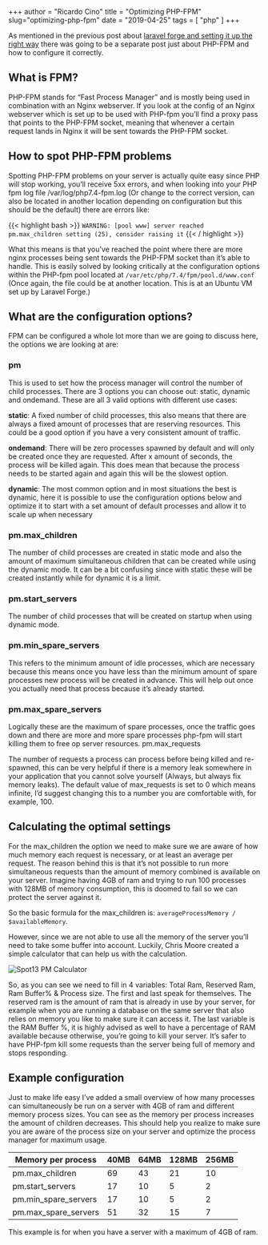 +++
author = "Ricardo Cino"
title = "Optimizing PHP-FPM"
slug="optimizing-php-fpm"
date = "2019-04-25"
tags = [
    "php"
]
+++

As mentioned in the previous post about <a href="/2019/laravel-forge-setting-it-up-the-right-way/" target="_blank">laravel forge and setting it up the right way</a> there was going to be a separate post just about PHP-FPM and how to configure it correctly.
<!--more-->

## What is FPM?

PHP-FPM stands for “Fast Process Manager” and is mostly being used in combination with an Nginx webserver. If you look at the config of an Nginx webserver which is set up to be used with PHP-fpm you’ll find a proxy pass that points to the PHP-FPM socket, meaning that whenever a certain request lands in Nginx it will be sent towards the PHP-FPM socket.

## How to spot PHP-FPM problems

Spotting PHP-FPM problems on your server is actually quite easy since PHP will stop working, you’ll receive 5xx errors, and when looking into your PHP fpm log file /var/log/php7.4-fpm.log (Or change to the correct version, can also be located in another location depending on configuration but this should be the default) there are errors like:

{{< highlight bash >}}
```WARNING: [pool www] server reached pm.max_children setting (25), consider raising it```
{{< / highlight >}}

What this means is that you’ve reached the point where there are more nginx processes being sent towards the PHP-FPM socket than it’s able to handle. This is easily solved by looking critically at the configuration options within the PHP-fpm pool located at `/var/etc/php/7.4/fpm/pool.d/www.conf` (Once again, the file could be at another location. This is at an Ubuntu VM set up by Laravel Forge.)

## What are the configuration options?

FPM can be configured a whole lot more than we are going to discuss here, the options we are looking at are:

### pm

This is used to set how the process manager will control the number of child processes. There are 3 options you can choose out: static, dynamic and ondemand. These are all 3 valid options with different use cases:

**static**: A fixed number of child processes, this also means that there are always a fixed amount of processes that are reserving resources. This could be a good option if you have a very consistent amount of traffic.

**ondemand**: There will be zero processes spawned by default and will only be created once they are requested. After x amount of seconds, the process will be killed again. This does mean that because the process needs to be started again and again this will be the slowest option.

**dynamic**: The most common option and in most situations the best is dynamic, here it is possible to use the configuration options below and optimize it to start with a set amount of default processes and allow it to scale up when necessary

### pm.max_children

The number of child processes are created in static mode and also the amount of maximum simultaneous children that can be created while using the dynamic mode. It can be a bit confusing since with static these will be created instantly while for dynamic it is a limit.

### pm.start_servers

The number of child processes that will be created on startup when using dynamic mode.

### pm.min_spare_servers

This refers to the minimum amount of idle processes, which are necessary because this means once you have less than the minimum amount of spare processes new process will be created in advance. This will help out once you actually need that process because it’s already started.

### pm.max_spare_servers

Logically these are the maximum of spare processes, once the traffic goes down and there are more and more spare processes php-fpm will start killing them to free op server resources.
pm.max_requests

The number of requests a process can process before being killed and re-spawned, this can be very helpful if there is a memory leak somewhere in your application that you cannot solve yourself (Always, but always fix memory leaks). The default value of max_requests is set to 0 which means infinite, I’d suggest changing this to a number you are comfortable with, for example, 100.

## Calculating the optimal settings

For the max_children the option we need to make sure we are aware of how much memory each request is necessary, or at least an average per request. The reason behind this is that it’s not possible to run more simultaneous requests than the amount of memory combined is available on your server. Imagine having 4GB of ram and trying to run 100 processes with 128MB of memory consumption, this is doomed to fail so we can protect the server against it.

So the basic formula for the max_children is: `averageProcessMemory / $availableMemory`.

However, since we are not able to use all the memory of the server you’ll need to take some buffer into account. Luckily, Chris Moore created a simple calculator that can help us with the calculation.

<img src="/img/optimizing-php-fpm/spot13-pmcalculator.webp" alt="Spot13 PM Calculator">

So, as you can see we need to fill in 4 variables: Total Ram, Reserved Ram, Ram Buffer% & Process size. The first and last speak for themselves. The reserved ram is the amount of ram that is already in use by your server, for example when you are running a database on the same server that also relies on memory you like to make sure it can access it. The last variable is the RAM Buffer %, it is highly advised as well to have a percentage of RAM available because otherwise, you’re going to kill your server. It’s safer to have PHP-fpm kill some requests than the server being full of memory and stops responding.

## Example configuration

Just to make life easy I’ve added a small overview of how many processes can simultaneously be run on a server with 4GB of ram and different memory process sizes. You can see as the memory per process increases the amount of children decreases. This should help you realize to make sure you are aware of the process size on your server and optimize the process manager for maximum usage.

| Memory per process | 40MB | 64MB | 128MB | 256MB |
|---|---|---|---|---|
| pm.max_children | 69 | 43 | 21 | 10 |
| pm.start_servers | 17 | 10 | 5 | 2 |
| pm.min_spare_servers | 17 | 10 | 5 | 2 |
| pm.max_spare_servers  | 51 | 32 | 15 | 7 |

This example is for when you have a server with a maximum of 4GB of ram.
